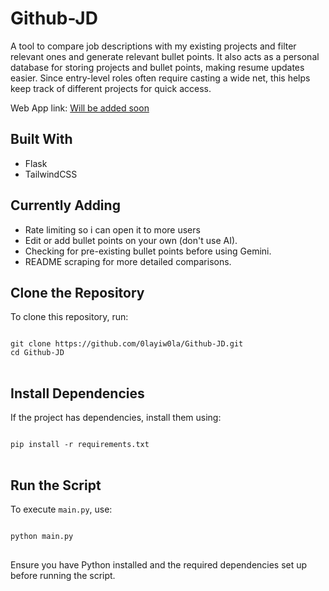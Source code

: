 # Github-JD
A tool to compare job descriptions with my existing projects and filter relevant ones and generate relevant bullet points. It also acts as a personal database for storing projects and bullet points, making resume updates easier. Since entry-level roles often require casting a wide net, this helps keep track of different projects for quick access.

Web App link: [Will be added soon]()

<h2>Built With</h2>
<ul>
    <li>Flask</li>
    <li>TailwindCSS</li>
</ul>

<h2>Currently Adding</h2>
<ul>
    <li>Rate limiting so i can open it to more users</li>
    <li>Edit or add bullet points on your own (don't use AI).</li>
    <li>Checking for pre-existing bullet points before using Gemini.</li>
    <li>README scraping for more detailed comparisons.</li>
</ul>

<h2>Clone the Repository</h2>
<p>To clone this repository, run:</p>
<pre>
<code>
git clone https://github.com/0layiw0la/Github-JD.git
cd Github-JD
</code>
</pre>

<h2>Install Dependencies</h2>
<p>If the project has dependencies, install them using:</p>
<pre>
<code>
pip install -r requirements.txt
</code>
</pre>

<h2>Run the Script</h2>
<p>To execute <code>main.py</code>, use:</p>
<pre>
<code>
python main.py
</code>
</pre>

<p>Ensure you have Python installed and the required dependencies set up before running the script.</p>




